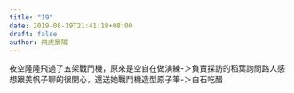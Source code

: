 ```yaml
---
title: "19"
date: 2019-08-19T21:41:18+08:00
draft: false
author: 飛虎景陽
---
```


夜空隆隆飛過了五架戰鬥機，原來是空自在做演練-＞負責採訪的稻葉詢問路人感想跟美帆子聊的很開心，還送她戰鬥機造型原子筆-＞白石吃醋
